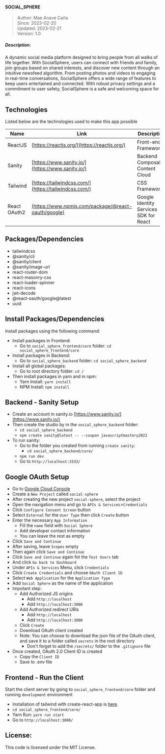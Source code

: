 #### SOCIAL_SPHERE

> Author: Mae Anave Caña    
> Since: 2023-02-20    
> Updated: 2023-02-21    
> Version: 1.0    



##### Description: 
A dynamic social media platform designed to bring people from all walks of life together. With SocialSphere, users can connect with friends and family, join groups based on shared interests, and discover new content through an intuitive newsfeed algorithm. From posting photos and videos to engaging in real-time conversations, SocialSphere offers a wide range of features to keep users entertained and connected. With robust privacy settings and a commitment to user safety, SocialSphere is a safe and welcoming space for all. 



## Technologies

Listed below are the technologies used to make this app possible

| Name | Link | Description |
| ------ | ------ | ------ |
| ReactJS | [https://reactjs.org/](https://reactjs.org/) | Front-end Framework |
| Sanity | [https://www.sanity.io/](https://www.sanity.io/) | Backend Composable Content Cloud |
| Tailwind | [https://tailwindcss.com/](https://tailwindcss.com/) | CSS Framework |
| React OAuth2 | [(https://www.npmjs.com/package/@react-oauth/google)]((https://www.npmjs.com/package/@react-oauth/google)) |  Google Identity Services SDK for React |



## Packages/Dependencies
- tailwindcss
- @sanity/cli
- @sanity/client
- @sanity/image-url
- react-router-dom
- react-masonry-css
- react-loader-spinner
- react-icons
- jwt-decode
- @react-oauth/google@latest
- uuid



## Install Packages/Dependencies
Install packages using the following command:
- Install packages in Frontend:
    - Go to `social_sphere_frontend/core` folder: `cd social_sphere_frontend/core`
- Install packages in Backend:
    - Go to `social_sphere_backend` folder: `cd social_sphere_backend`
- Install all global packages:
    - Go to root directory folder: `cd /`
- Then install packages in yarn and in npm:
    - Yarn Install: `yarn install`
    - NPM Install: `npm install`


## Backend - Sanity Setup
- Create an account in sanity.io [https://www.sanity.io/](https://www.sanity.io/)
- Then create the studio by in the `social_sphere_backend` folder:
    - `cd social_sphere_backend`
    - `npm create sanity@latest -- --coupon javascriptmastery2022`
- To run sanity:
    - Go to the folder you created from running `create sanity`:
        - `cd social_sphere_backend/core/` 
    - `npm run dev`
    - Go to `http://localhost:3333/`

## Google OAuth Setup
- Go to [Google Cloud Console](https://console.cloud.google.com/)
- Create a `New Project` called `social-sphere`
- After creating the new project `social-sphere`, select the project
- Open the navigation menu and go to `APIs & Services`>`Credentials`
- Click `Configure Consent Screen` button
- Select `External` for the `User Type` then click `Create` button
- Enter the necessary `App Information`
    - Fill the `name` field with `Social Sphere`
    - Add developer contact information
    - You can leave the rest as empty
- Click `Save and Continue`
- After saving, leave `Scopes` empty
- Then again click `Save and Continue`
- Click `Save and Continue` again fot the `Test Users` tab
- And click `Go back to Dashboard`
- Under `APIs & Services` Menu, click `Credentials`
- Click `Create Credentials` and choose `OAuth Client ID`
- Select `Web Application` for the `Application Type`
- Add `Social Sphere` as the name of the application
- Impotant step:
    - Add Authorized JS origins
        - Add `http://localhost`
        - Add `http://localhost:3000`
    - Add Authorized redirect URIs
        - Add `http://localhost`
        - Add `http://localhost:3000`
    - Click `Create`
    - Download OAuth client created
    - Note: You can choose to download the json file of the OAuth client, and save it to a folder called `secrets` in the root directory
        - Don't forget to add the `/secrets/` folder to the `.gitignore` file
- Once created, OAuth 2.0 Client ID is created
    - Copy the `Client ID`
    - Save to .env file

## Frontend - Run the Client
Start the client server by going to `social_sphere_frontend/core` folder and running `development` environment
- Installation of tailwind with create-react-app is [here](https://tailwindcss.com/docs/guides/create-react-app).
- `cd social_sphere_frontend/core/`
- Yarn Run: `yarn run start`
- Go to `http://localhost:3000/`



## License: 
This code is licensed under the MIT License.
